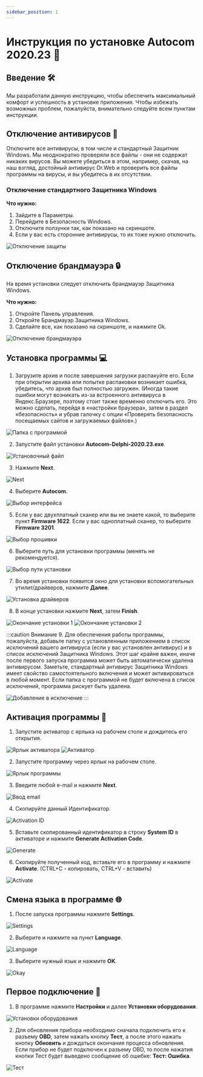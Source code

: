 ```yaml
---
sidebar_position: 1
---
```


# Инструкция по установке Autocom 2020.23 📝

## Введение 🛠️

Мы разработали данную инструкцию, чтобы обеспечить максимальный комфорт и успешность в установке приложения. Чтобы избежать возможных проблем, пожалуйста, внимательно следуйте всем пунктам инструкции.

## Отключение антивирусов 🔧

Отключите все антивирусы, в том числе и стандартный Защитник Windows. Мы неоднократно проверяли все файлы - они не содержат никаких вирусов. Вы можете убедиться в этом, например, скачав, на наш взгляд, достойный антивирус Dr.Web и проверить все файлы программы на вирусы, и вы убедитесь в их отсутствии.

### Отключение стандартного Защитника Windows

**Что нужно:**
1. Зайдите в Параметры.
2. Перейдите в Безопасность Windows.
3. Отключите ползунки так, как показано на скриншоте.
4. Если у вас есть сторонние антивирусы, то их тоже нужно отключить.

![Отключение защиты](./img/2020/image1.png)

## Отключение брандмауэра 🔒

На время установки следует отключить брандмауэр Защитника Windows.

**Что нужно:**
1. Откройте Панель управления.
2. Откройте Брандмауэр Защитника Windows.
3. Сделайте все, как показано на скриншоте, и нажмите Ok.

![Отключение брандмауэра](./img/2020/image2.png)

## Установка программы 💻

1. Загрузите архив и после завершения загрузки распакуйте его. Если при открытии архива или попытке распаковки возникает ошибка, убедитесь, что архив был полностью загружен. (Иногда такие ошибки могут возникать из-за встроенного антивируса в Яндекс.Браузере, поэтому стоит также временно отключить его. Это можно сделать, перейдя в «настройки браузера», затем в раздел «безопасность» и убрав галочку с опции «Проверять безопасность посещаемых сайтов и загружаемых файлов».)

![Папка с программой](./img/2020/image3.png)

2. Запустите файл установки **Autocom-Delphi-2020.23.exe**.

![Установочный файл](./img/2020/image4.png)

3. Нажмите **Next**.

![Next](./img/2020/image5.png)

4. Выберите **Autocom**.

![Выбор интерфейса](./img/2020/image6.png)

5. Если у вас двухплатный сканер или вы не знаете какой, то выберите пункт **Firmware 1622**. Если у вас одноплатный сканер, то выберите **Firmware 3201**.

![Выбор прошивки](./img/2020/image7.png)

6. Выберите путь для установки программы (менять не рекомендуется).

![Выбор пути установки](./img/2020/image9.png)

7. Во время установки появится окно для установки вспомогательных утилит/драйверов, нажмите **Далее**.

![Установка драйверов](./img/2020/image10.png)

8. В конце установки нажмите **Next**, затем **Finish**.

![Окончание установки 1](./img/2020/image12.png) ![Окончание установки 2](./img/2020/image13.png)

:::caution Внимание
9. Для обеспечения работы программы, пожалуйста, добавьте папку с установленным приложением в список исключений вашего антивируса (если у вас установлен антивирус) и в список исключений Защитника Windows. Этот шаг крайне важен, иначе после первого запуска программа может быть автоматически удалена антивирусом. Заметьте, стандартный антивирус Защитника Windows имеет свойство самостоятельного включения и может активироваться в любой момент. Если папка с программой не будет включена в список исключений, программа рискует быть удалена.

![Добавление в исключение](./img/image4.png)
:::

## Активация программы 🔑

1. Запустите активатор с ярлыка на рабочем столе и дождитесь его открытия.

![Ярлык активатора](./img/2020/image15.png) ![Активатор](./img/2020/image14.png)

2. Запустите программу через ярлык на рабочем столе.

![Ярлык программы](./img/2020/image16.png)

3. Введите любой e-mail и нажмите **Next**.

![Ввод email](./img/2020/image17.png)

4. Скопируйте данный Идентификатор.

![Activation ID](./img/2020/image18.png)

5. Вставьте скопированный идентификатор в строку **System ID** в активаторе и нажмите **Generate Activation Code**.

![Generate](./img/2020/image19.png)

6. Скопируйте полученный код, вставьте его в программу и нажмите **Activate**. (CTRL+C - копировать, CTRL+V - вставить)

![Activate](./img/2020/image20.png)

## Смена языка в программе 🌐

1. После запуска программы нажмите **Settings**.

![Settings](./img/2020/image21.png)

2. Выберите и нажмите на пункт **Language**.

![Language](./img/2020/image22.png)

3. Выберите нужный язык и нажмите **OK**.

![Okay](./img/2020/image23.png)

## Первое подключение 🔌

1. В программе нажмите **Настройки** и далее **Установки оборудования**.

![Установки оборудования](./img/2020/image24.png)

2. Для обновления прибора необходимо сначала подключить его к разъему **OBD**, затем нажать кнопку **Тест**, а после этого нажать кнопку **Обновить** и дождаться окончания процесса обновления. Если прибор не будет подключен к разъему OBD, то после нажатия кнопки Тест будет выведено сообщение об ошибке: **Тест: Ошибка**.

![Тест](./img/2020/image25.png)
